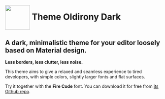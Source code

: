 # <img src="https://plugins.jetbrains.com/files/16807/120342/icon/pluginIcon.svg" height="80" align="center"> Theme Oldirony Dark

<h2>A dark, minimalistic theme for your editor loosely based on Material design.</h2>
<p><strong>Less borders, less clutter, less noise.</strong></p>
<p>This theme aims to give a relaxed and seamless experience to tired developers, with simple colors, slightly larger fonts and flat surfaces.</p>
<p>Try it together with the <strong>Fire Code</strong> font.
You can download it for free from <a href="https://github.com/tonsky/FiraCode#download--install" target="_blank" rel="noreferrer noopener">its Github repo</a>.</p>
